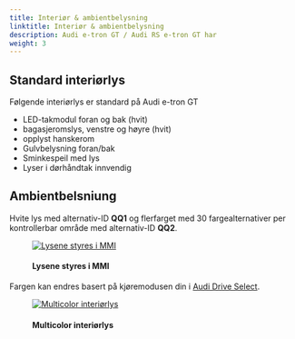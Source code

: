 ```yaml
---
title: Interiør & ambientbelysning
linktitle: Interiør & ambientbelysning
description: Audi e-tron GT / Audi RS e-tron GT har 
weight: 3
---
```

<!-- markdownlint-disable MD033 -->
## Standard interiørlys

Følgende interiørlys er standard på Audi e-tron GT

- LED-takmodul foran og bak (hvit)
- bagasjeromslys, venstre og høyre (hvit)
- opplyst hanskerom
- Gulvbelysning foran/bak
- Sminkespeil med lys
- Lyser i dørhåndtak innvendig

## Ambientbelsniung

Hvite lys med alternativ-ID **QQ1** og flerfarget med 30 fargealternativer per kontrollerbar
område med alternativ-ID **QQ2**.

<figure>
    <a href="https://media.electrichasgoneaudi.net/multimedia/models/e-tron-gt/interior/lights/ambientlight_control.jpg">
        <img src="https://media.electrichasgoneaudi.net/multimedia/models/e-tron-gt/interior/lights/ambientlight_controls.jpg"
        class="img-fluid" alt="Lysene styres i MMI" title="Lysene styres i MMI">
    </a>
    <figcaption><h4>Lysene styres i MMI</h4></figcaption>
</figure>

Fargen kan endres basert på kjøremodusen din i [Audi Drive Select](/models/e-tron-gt/technology/audidriveselect/).

<figure>
    <a href="https://media.electrichasgoneaudi.net/multimedia/models/e-tron-gt/interior/lights/ambientlight_1.jpg">
        <img src="https://media.electrichasgoneaudi.net/multimedia/models/e-tron-gt/interior/lights/ambientlight_1s.jpg"
        class="img-fluid" alt="Multicolor interiørlys" title="Multicolor interiørlys">
    </a>
    <figcaption><h4>Multicolor interiørlys</h4></figcaption>
</figure>
